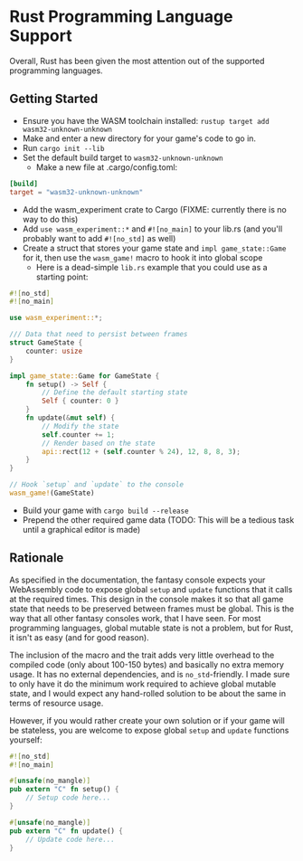 
# Rust Programming Language Support

Overall, Rust has been given the most attention out of the supported programming languages.

## Getting Started

- Ensure you have the WASM toolchain installed: `rustup target add wasm32-unknown-unknown`
- Make and enter a new directory for your game's code to go in.
- Run `cargo init --lib`
- Set the default build target to `wasm32-unknown-unknown`
    - Make a new file at .cargo/config.toml:

```toml
[build]
target = "wasm32-unknown-unknown"
```

- Add the wasm_experiment crate to Cargo (FIXME: currently there is no way to do this)
- Add `use wasm_experiment::*` and `#![no_main]` to your lib.rs (and you'll probably want to add `#![no_std]` as well)
- Create a struct that stores your game state and `impl game_state::Game` for it, then use the `wasm_game!` macro to hook it into global scope
    - Here is a dead-simple `lib.rs` example that you could use as a starting point:

```rust
#![no_std]
#![no_main]

use wasm_experiment::*;

/// Data that need to persist between frames
struct GameState {
    counter: usize
}

impl game_state::Game for GameState {
    fn setup() -> Self {
        // Define the default starting state
        Self { counter: 0 }
    }
    fn update(&mut self) {
        // Modify the state
        self.counter += 1;
        // Render based on the state
        api::rect(12 + (self.counter % 24), 12, 8, 8, 3);
    }
}

// Hook `setup` and `update` to the console
wasm_game!(GameState)
```

- Build your game with `cargo build --release`
- Prepend the other required game data (TODO: This will be a tedious task until a graphical editor is made)

## Rationale

As specified in the documentation, the fantasy console expects your WebAssembly code to expose global `setup` and `update` functions that it calls at the required times. This design in the console makes it so that all game state that needs to be preserved between frames must be global. This is the way that all other fantasy consoles work, that I have seen. For most programming languages, global mutable state is not a problem, but for Rust, it isn't as easy (and for good reason).

The inclusion of the macro and the trait adds very little overhead to the compiled code (only about 100-150 bytes) and basically no extra memory usage. It has no external dependencies, and is `no_std`-friendly. I made sure to only have it do the minimum work required to achieve global mutable state, and I would expect any hand-rolled solution to be about the same in terms of resource usage.

However, if you would rather create your own solution or if your game will be stateless, you are welcome to expose global `setup` and `update` functions yourself:

```rust
#![no_std]
#![no_main]

#[unsafe(no_mangle)]
pub extern "C" fn setup() {
    // Setup code here...
}

#[unsafe(no_mangle)]
pub extern "C" fn update() {
    // Update code here...
}
```

